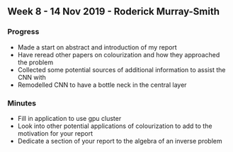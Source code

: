## Week 8 - 14 Nov 2019 - Roderick Murray-Smith

### Progress
* Made a start on abstract and introduction of my report
* Have reread other papers on colourization and how they approached the problem
* Collected some potential sources of additional information to assist the CNN with
* Remodelled CNN to have a bottle neck in the central layer

### Minutes
* Fill in application to use gpu cluster
* Look into other potential applications of colourization to add to the motivation for your report
* Dedicate a section of your report to the algebra of an inverse problem
